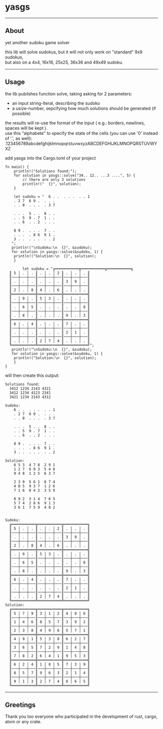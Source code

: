 # yasgs

---
## About

yet another sudoku game solver

this lib will solve sudokus, but it will not only work on "standard" 9x9 sudokus,\
but also on a 4x4, 16x16, 25x25, 36x36 and 49x49 sudoku.



---
## Usage

the lib pubilshes function solve, taking asking for 2 parameters:
- an input string-lteral, describing the sudoko
- a usize-number, sepcifying how much solutions should be generated (if possible)

the results will re-use the format of the input ( e.g.: borders, newlines, spaces will be kept ).\
use this "alphabete" to specify the state of the cells (you can use '0' instead of '.', as well):\
.123456789abcdefghijklmnopqrstuvwxyzABCDEFGHIJKLMNOPQRSTUVWYXZ

add yasgs into the Cargo.toml of your project


```
fn main() {
    println!("Solutions found:");
    for solution in yasgs::solve("34.. 12.. ...3 ....", 5) {
        // there are only 3 solutions
        println!("  {}", solution);    
    }

    let sudoku = "  6 . .  . . .  . . 1
    . 2 7  6 9 .  . . .
    . . 8  . . .  . 3 7
   
    . . .  5 . .  8 . .
    . . 5  9 . 7  1 . .
    . . 6  . . 2  . . .
   
    8 9 .  . . .  7 . .
    . . .  . 8 6  9 1 .
    3 . .  . . .  . . 2
   ";
   println!("\nSudoku:\n  {}", &sudoku);
   for solution in yasgs::solve(&sudoku, 1) {
    println!("Solution:\n  {}", solution);    
    }

        let sudoku = "╔═══════════╦═══════════╦═══════════╗
  ║ 5 │ . │ . ║ . │ . │ 2 ║ . │ . │ . ║
  ║───┼───┼───║───┼───┼───║───┼───┼───║
  ║ . │ . │ . ║ . │ . │ . ║ 3 │ 9 │ . ║
  ║───┼───┼───║───┼───┼───║───┼───┼───║
  ║ 2 │ . │ 8 ║ 4 │ . │ 6 ║ . │ . │ . ║
  ╠═══════════╬═══════════╬═══════════╣
  ║ . │ 9 │ . ║ 5 │ 3 │ . ║ . │ . │ . ║
  ║───┼───┼───║───┼───┼───║───┼───┼───║
  ║ . │ 6 │ 5 ║ . │ . │ . ║ . │ . │ 8 ║
  ║───┼───┼───║───┼───┼───║───┼───┼───║
  ║ . │ 8 │ . ║ . │ . │ . ║ 9 │ . │ 3 ║
  ╠═══════════╬═══════════╬═══════════╣
  ║ 6 │ . │ 4 ║ . │ . │ . ║ 7 │ . │ . ║
  ║───┼───┼───║───┼───┼───║───┼───┼───║
  ║ . │ . │ . ║ . │ . │ . ║ 2 │ 1 │ . ║
  ║───┼───┼───║───┼───┼───║───┼───┼───║
  ║ . │ . │ . ║ 2 │ 7 │ 4 ║ . │ . │ . ║
  ╚═══════════╩═══════════╩═══════════╝";
   println!("\nSudoku:\n  {}", &sudoku);
   for solution in yasgs::solve(&sudoku, 1) {
    println!("Solution:\n  {}", solution);    
    }
}
```
will then create this output:
```
Solutions found:
  3412 1234 2143 4321
  3412 1234 4123 2341
  3421 1234 2143 4312

Sudoku:
    6 . .  . . .  . . 1
    . 2 7  6 9 .  . . .
    . . 8  . . .  . 3 7
   
    . . .  5 . .  8 . .
    . . 5  9 . 7  1 . .
    . . 6  . . 2  . . .
   
    8 9 .  . . .  7 . .
    . . .  . 8 6  9 1 .
    3 . .  . . .  . . 2
   
Solution:
    6 5 3  4 7 8  2 9 1
    1 2 7  6 9 3  5 4 8
    9 4 8  1 2 5  6 3 7
   
    2 3 9  5 6 1  8 7 4
    4 8 5  9 3 7  1 2 6
    7 1 6  8 4 2  3 5 9
   
    8 9 2  3 1 4  7 6 5
    5 7 4  2 8 6  9 1 3
    3 6 1  7 5 9  4 8 2


Sudoku:
  ╔═══════════╦═══════════╦═══════════╗
  ║ 5 │ . │ . ║ . │ . │ 2 ║ . │ . │ . ║
  ║───┼───┼───║───┼───┼───║───┼───┼───║
  ║ . │ . │ . ║ . │ . │ . ║ 3 │ 9 │ . ║
  ║───┼───┼───║───┼───┼───║───┼───┼───║
  ║ 2 │ . │ 8 ║ 4 │ . │ 6 ║ . │ . │ . ║
  ╠═══════════╬═══════════╬═══════════╣
  ║ . │ 9 │ . ║ 5 │ 3 │ . ║ . │ . │ . ║
  ║───┼───┼───║───┼───┼───║───┼───┼───║
  ║ . │ 6 │ 5 ║ . │ . │ . ║ . │ . │ 8 ║
  ║───┼───┼───║───┼───┼───║───┼───┼───║
  ║ . │ 8 │ . ║ . │ . │ . ║ 9 │ . │ 3 ║
  ╠═══════════╬═══════════╬═══════════╣
  ║ 6 │ . │ 4 ║ . │ . │ . ║ 7 │ . │ . ║
  ║───┼───┼───║───┼───┼───║───┼───┼───║
  ║ . │ . │ . ║ . │ . │ . ║ 2 │ 1 │ . ║
  ║───┼───┼───║───┼───┼───║───┼───┼───║
  ║ . │ . │ . ║ 2 │ 7 │ 4 ║ . │ . │ . ║
  ╚═══════════╩═══════════╩═══════════╝
Solution:
  ╔═══════════╦═══════════╦═══════════╗
  ║ 5 │ 7 │ 9 ║ 3 │ 1 │ 2 ║ 4 │ 8 │ 6 ║
  ║───┼───┼───║───┼───┼───║───┼───┼───║
  ║ 1 │ 4 │ 6 ║ 8 │ 5 │ 7 ║ 3 │ 9 │ 2 ║
  ║───┼───┼───║───┼───┼───║───┼───┼───║
  ║ 2 │ 3 │ 8 ║ 4 │ 9 │ 6 ║ 5 │ 7 │ 1 ║
  ╠═══════════╬═══════════╬═══════════╣
  ║ 4 │ 9 │ 1 ║ 5 │ 3 │ 8 ║ 6 │ 2 │ 7 ║
  ║───┼───┼───║───┼───┼───║───┼───┼───║
  ║ 3 │ 6 │ 5 ║ 7 │ 2 │ 9 ║ 1 │ 4 │ 8 ║
  ║───┼───┼───║───┼───┼───║───┼───┼───║
  ║ 7 │ 8 │ 2 ║ 6 │ 4 │ 1 ║ 9 │ 5 │ 3 ║
  ╠═══════════╬═══════════╬═══════════╣
  ║ 6 │ 2 │ 4 ║ 1 │ 8 │ 5 ║ 7 │ 3 │ 9 ║
  ║───┼───┼───║───┼───┼───║───┼───┼───║
  ║ 8 │ 5 │ 7 ║ 9 │ 6 │ 3 ║ 2 │ 1 │ 4 ║
  ║───┼───┼───║───┼───┼───║───┼───┼───║
  ║ 9 │ 1 │ 3 ║ 2 │ 7 │ 4 ║ 8 │ 6 │ 5 ║
  ╚═══════════╩═══════════╩═══════════╝
```
---
## Greetings

Thank you too everyone who participated in the development of rust, cargo, atom or any crate.
